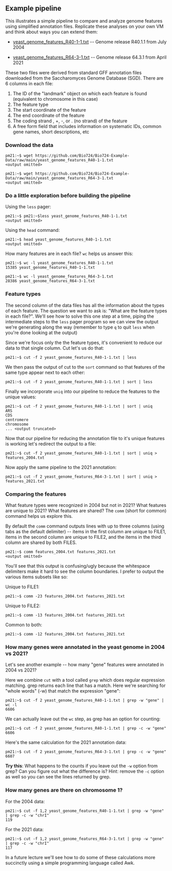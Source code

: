 
## Example pipeline

This illustrates a simple pipeline to compare and analyze genome features using simplified annotation files. Replicate these analyses on your own VM and think about ways you can extend them:

* [yeast_genome_features_R40-1-1.txt](https://github.com/Bio724/Bio724-Example-Data/raw/main/yeast_genome_features_R40-1-1.txt) -- Genome release R40.1.1 from July 2004

* [yeast_genome_features_R64-3-1.txt](https://github.com/Bio724/Bio724-Example-Data/raw/main/yeast_genome_features_R64-3-1.txt) -- Genome release 64.3.1 from April 2021

These two files were derived from standard GFF annotation files downloaded from the Saccharomyces Genome Database (SGD).  There are 6 columns in each file:

1. The ID of the "landmark" object on which each feature is found (equivalent to chromosome in this case)
2. The feature type
3. The start coordinate of the feature
4. The end coordinate of the feature
5. The coding strand , +, -, or . (no strand) of the feature
6. A free form field that includes information on systematic IDs, common gene names, short descriptions, etc




### Download the data 


```
pm21:~$ wget https://github.com/Bio724/Bio724-Example-Data/raw/main/yeast_genome_features_R40-1-1.txt
<output omitted>

pm21:~$ wget https://github.com/Bio724/Bio724-Example-Data/raw/main/yeast_genome_features_R64-3-1.txt
<output omitted>
```

### Do a little exploration before building the pipeline

Using the `less` pager:

```
pm21:~$ pm21:~$less yeast_genome_features_R40-1-1.txt
<output omitted>
```

Using the `head` command:

```
pm21:~$ head yeast_genome_features_R40-1-1.txt
<output omitted>
```

How many features are in each file? `wc` helps us answer this:

```
pm21:~$ wc -l yeast_genome_features_R40-1-1.txt
15385 yeast_genome_features_R40-1-1.txt

pm21:~$ wc -l yeast_genome_features_R64-3-1.txt
28386 yeast_genome_features_R64-3-1.txt 
```

### Feature types

The second column of the data files has all the information about the types of each feature. The question we want to ask is: "What are the feature types in each file?". We'll see how to solve this one step at a time, piping the intermediate steps to the `less` pager program so we can view the output we're generating along the way (remember to type `q` to quit `less` when you're done looking at the output)

Since we're focus only the the feature types, it's convenient to reduce our data to that single column. Cut let's us do that:

```
pm21:~$ cut -f 2 yeast_genome_features_R40-1-1.txt | less
```

We then pass the output of cut to the `sort` command so that features of the same type appear next to each other:

```
pm21:~$ cut -f 2 yeast_genome_features_R40-1-1.txt | sort | less
```

Finally we incorporate `uniq` into our pipeline to reduce the features to the unique values:

```
pm21:~$ cut -f 2 yeast_genome_features_R40-1-1.txt | sort | uniq
ARS
CDS
centromere
chromosome
... <output truncated>
```

Now that our pipeline for reducing the annotation file to it's unique features is working let's redirect the output to a file:

```
pm21:~$ cut -f 2 yeast_genome_features_R40-1-1.txt | sort | uniq > features_2004.txt
```

Now apply the same pipeline to the 2021 annotation:

```
pm21:~$ cut -f 2 yeast_genome_features_R64-3-1.txt | sort | uniq > features_2021.txt
```

### Comparing the features

What feature types were recognized in 2004 but not in 2021? What features are unique to 2021? What features are shared?  The `comm` (short for common) command helps us explore this. 

By default the `comm` command outputs lines with up to three columns (using tabs as the default delimiter) -- items in the first column are unique to FILE1, items in the second column are unique to FILE2, and the items in the third column are shared by both FILES.

```
pm21:~$ comm features_2004.txt features_2021.txt
<output omitted>
```

You'll see that this output is confusing/ugly because the whitespace delimiters make it hard to see the column boundaries. I  prefer to output the various items subsets like so:

Unique to FILE1:
```
pm21:~$ comm -23 features_2004.txt features_2021.txt 
```

Unique to FILE2:
```
pm21:~$ comm -13 features_2004.txt features_2021.txt 
```

Common to both:
```
pm21:~$ comm -12 features_2004.txt features_2021.txt 
```

### How many genes were annotated in the yeast genome in 2004 vs 2021?

Let's see another example -- how many "gene" features were annotated in 2004 vs 2021?

Here we combine `cut` with a tool called `grep` which does regular expression matching.  grep returns each line that has a match. Here we're searching for "whole words" (-w) that match the expression "gene":

```
pm21:~$ cut -f 2 yeast_genome_features_R40-1-1.txt | grep -w "gene" | wc -l
6606
```

We can actually leave out the `wc` step, as grep has an option for counting:

```
pm21:~$ cut -f 2 yeast_genome_features_R40-1-1.txt | grep -c -w "gene"
6606
```

Here's the same calculation for the 2021 annotation data:

```
pm21:~$ cut -f 2 yeast_genome_features_R64-3-1.txt | grep -c -w "gene"
6607
```


**Try this**: What happens to the counts if you leave out the `-w` option from grep?  Can you figure out what the difference is? Hint: remove the `-c` option as well so you can see the lines returned by grep.

### How many genes are there on chromosome 1?

For the 2004 data:

```
pm21:~$ cut -f 1,2 yeast_genome_features_R40-1-1.txt | grep -w "gene" | grep -c -w "chrI"
119
```

For the 2021 data:

```
pm21:~$ cut -f 1,2 yeast_genome_features_R64-3-1.txt | grep -w "gene" | grep -c -w "chrI"
117
```

In a future lecture we'll see how to do some of these calculations more succinctly using a simple programming language called Awk.